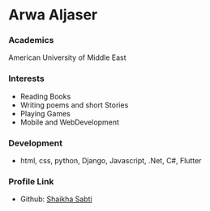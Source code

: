 # Arwa Aljaser

### Academics

American University of Middle East

### Interests
- Reading Books
- Writing poems and short Stories
- Playing Games
- Mobile and WebDevelopment

### Development

- html, css, python, Django, Javascript, .Net, C#, Flutter


### Profile Link

- Github: [Shaikha Sabti](https://github.com/Spineapple)
